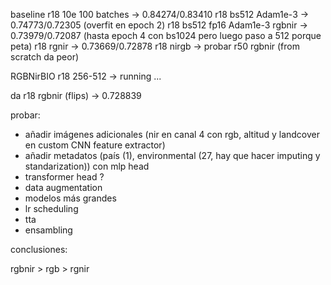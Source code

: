 baseline
r18 10e 100 batches -> 0.84274/0.83410
r18 bs512 Adam1e-3 -> 0.74773/0.72305 (overfit en epoch 2)
r18 bs512 fp16 Adam1e-3 rgbnir -> 0.73979/0.72087 (hasta epoch 4 con bs1024 pero luego paso a 512 porque peta)
r18 rgnir -> 0.73669/0.72878
r18 nirgb -> probar
r50 rgbnir
(from scratch da peor)

RGBNirBIO
r18 256-512 -> running ...

da
r18 rgbnir (flips) -> 0.728839

probar:

- añadir imágenes adicionales (nir en canal 4 con rgb, altitud y landcover en custom CNN feature extractor)
- añadir metadatos (país (1), environmental (27, hay que hacer imputing y standarization)) con mlp head
- transformer head ?
- data augmentation
- modelos más grandes
- lr scheduling
- tta
- ensambling

conclusiones:

rgbnir > rgb > rgnir

